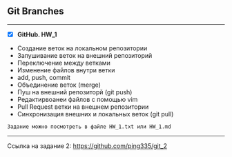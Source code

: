 ## Git Branches
------------------------------------------
- [X] **GitHub. HW_1**

- Создание веток на локальном репозитории
- Запушивание веток на внешний репозиторий
- Переключение между ветками
- Изменение файлов внутри ветки
- add, push, commit
- Объединение веток (merge)
- Пуш на внешний репозиторй (git push)
- Редактирвоанеи файлов с помощью vim
- Pull Request ветки на внешнем репозитории
- Синхронизация внешних и локальных веток (git pull)

```
Задание можно посмотреть в файле HW_1.txt или HW_1.md

```

-------
Ссылка на задание 2: https://github.com/ping335/git_2
